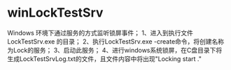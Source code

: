 # winLockTestSrv
Windows 环境下通过服务的方式监听锁屏事件；
1、进入到执行文件LockTestSrv.exe 的目录；
2、执行LockTestSrv.exe -create命令，将创建名称为Lock的服务；
3、启动此服务；
4、进行windows系统锁屏，在C盘目录下将生成LockTestSrvLog.txt的文件，且文件内容中将出现"Locking start ."
